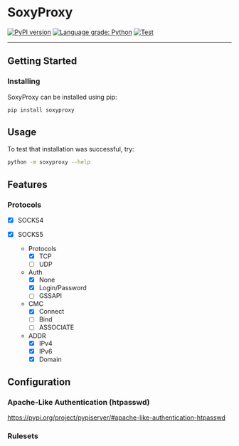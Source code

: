 # SoxyProxy

[![PyPI version](https://badge.fury.io/py/soxyproxy.svg)](https://badge.fury.io/py/soxyproxy)
[![Language grade: Python](https://img.shields.io/lgtm/grade/python/g/shpaker/soxyproxy.svg?logo=lgtm)](https://lgtm.com/projects/g/shpaker/soxyproxy/context:python)
[![Test](https://img.shields.io/badge/code%20style-black-000000.svg)](https://github.com/psf/black)

---

## Getting Started

### Installing

SoxyProxy can be installed using pip:

```bash
pip install soxyproxy
```

## Usage

To test that installation was successful, try:

```bash
python -m soxyproxy --help
```

## Features

### Protocols

- [x] SOCKS4

- [x] SOCKS5

  * Protocols
    * [x] TCP
    * [ ] UDP

  * Auth
    * [x] None
    * [x] Login/Password
    * [ ] GSSAPI

  * CMC
    * [x] Connect
    * [ ] Bind
    * [ ] ASSOCIATE

  * ADDR
    * [x] IPv4
    * [x] IPv6
    * [x] Domain

## Configuration

### Apache-Like Authentication (htpasswd)

https://pypi.org/project/pypiserver/#apache-like-authentication-htpasswd

### Rulesets
